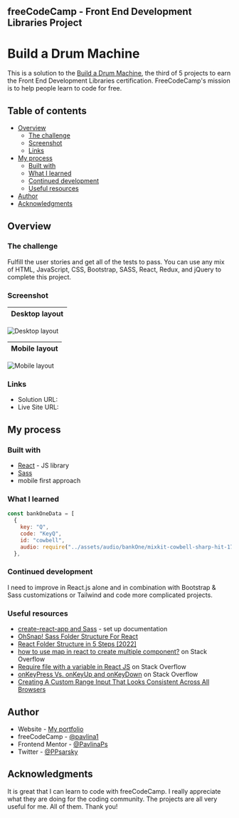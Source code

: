 ## freeCodeCamp - Front End Development Libraries Project

# Build a Drum Machine

This is a solution to the [Build a Drum Machine](https://www.freecodecamp.org/learn/front-end-development-libraries/front-end-development-libraries-projects/build-a-drum-machine), the third of 5 projects to earn the Front End Development Libraries certification. FreeCodeCamp's mission is to help people learn to code for free.

## Table of contents

- [Overview](#overview)
  - [The challenge](#the-challenge)
  - [Screenshot](#screenshot)
  - [Links](#links)
- [My process](#my-process)
  - [Built with](#built-with)
  - [What I learned](#what-i-learned)
  - [Continued development](#continued-development)
  - [Useful resources](#useful-resources)
- [Author](#author)
- [Acknowledgments](#acknowledgments)

## Overview

### The challenge

Fulfill the user stories and get all of the tests to pass. You can use any mix of HTML, JavaScript, CSS, Bootstrap, SASS, React, Redux, and jQuery to complete this project.

### Screenshot

| Desktop layout |
| :------------: |

![Desktop layout](./screenshots/screenshot-desktop.jpg)

| Mobile layout |
| :-----------: |

![Mobile layout](./screenshots/screenshot-mobile.jpg)

### Links

- Solution URL:
- Live Site URL:

## My process

### Built with

- [React](https://reactjs.org/) - JS library
- [Sass](https://sass-lang.com/)
- mobile first approach

### What I learned

```js
const bankOneData = [
  {
    key: "Q",
    code: "KeyQ",
    id: "cowbell",
    audio: require("../assets/audio/bankOne/mixkit-cowbell-sharp-hit-1743.wav"),
  },
```

### Continued development

I need to improve in React.js alone and in combination with Bootstrap & Sass customizations or Tailwind and code more complicated projects.

### Useful resources

- [create-react-app and Sass](https://create-react-app.dev/docs/adding-a-sass-stylesheet) - set up documentation
- [OhSnap! Sass Folder Structure For React](https://dev.to/gedalyakrycer/ohsnap-sass-folder-structure-for-react-483e)
- [React Folder Structure in 5 Steps [2022]](https://www.robinwieruch.de/react-folder-structure/)
- [how to use map in react to create multiple component?](https://stackoverflow.com/questions/69318193/how-to-use-map-in-react-to-create-multiple-component) on Stack Overflow
- [Require file with a variable in React JS](https://stackoverflow.com/questions/38374344/require-file-with-a-variable-in-react-js) on Stack Overflow
- [onKeyPress Vs. onKeyUp and onKeyDown](https://stackoverflow.com/questions/3396754/onkeypress-vs-onkeyup-and-onkeydown) on Stack Overflow
- [Creating A Custom Range Input That Looks Consistent Across All Browsers](https://www.smashingmagazine.com/2021/12/create-custom-range-input-consistent-browsers/)

## Author

- Website - [My portfolio](https://pavlinaps.github.io/my-portfolio/)
- freeCodeCamp - [@pavlina1](https://www.freecodecamp.org/pavlina1)
- Frontend Mentor - [@PavlinaPs](https://www.frontendmentor.io/profile/PavlinaPs)
- Twitter - [@PPsarsky](https://www.twitter.com/PPsarsky)

## Acknowledgments

It is great that I can learn to code with freeCodeCamp. I really appreciate what they are doing for the coding community. The projects are all very useful for me. All of them. Thank you!
